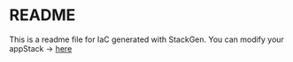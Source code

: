 # README
This is a readme file for IaC generated with StackGen.
You can modify your appStack -> [here](http://main.dev.stackgen.com/appstacks/09c427e2-4857-41b1-a630-aba689738501)
